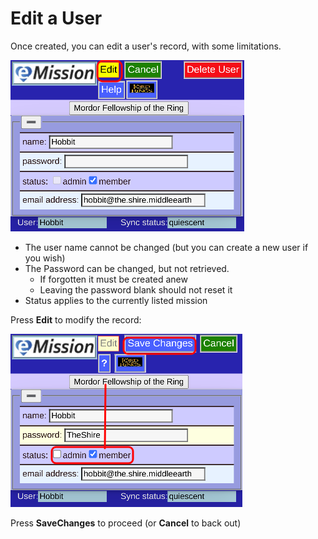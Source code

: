 # Edit a User

Once created, you can edit a user's record, with some limitations.

![](images/UserEdit.png)

* The user name cannot be changed (but you can create a new user if you wish)
* The Password can be changed, but not retrieved. 
  * If forgotten it must be created anew
  * Leaving the password blank should not reset it
* Status applies to the currently listed mission

Press **Edit** to modify the record:

![](images/UserEdit2.png)

Press **SaveChanges** to proceed (or **Cancel** to back out)